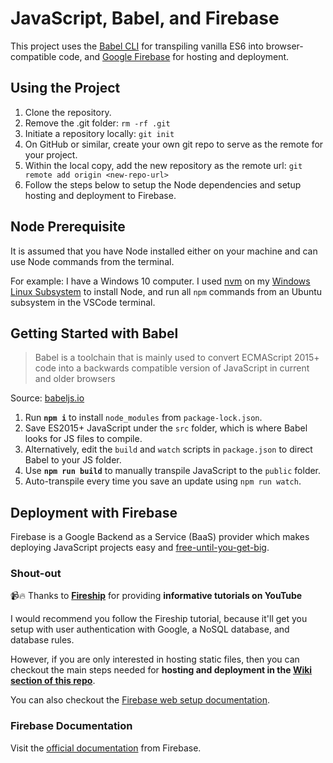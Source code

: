# JavaScript, Babel, and Firebase

This project uses the [Babel CLI](https://babeljs.io/docs/en/babel-cli) for transpiling vanilla ES6 into browser-compatible code, and [Google Firebase](https://firebase.google.com/) for hosting and deployment.

## Using the Project

1. Clone the repository.
1. Remove the .git folder: `rm -rf .git`
1. Initiate a repository locally: `git init`
1. On GitHub or similar, create your own git repo to serve as the remote for your project.
1. Within the local copy, add the new repository as the remote url: `git remote add origin <new-repo-url>`
1. Follow the steps below to setup the Node dependencies and setup hosting and deployment to Firebase.

## Node Prerequisite

It is assumed that you have Node installed either on your machine and can use Node commands from the terminal.

For example: I have a Windows 10 computer. I used [nvm](https://github.com/nvm-sh/nvm) on my [Windows Linux Subsystem](https://docs.microsoft.com/en-us/windows/wsl/install-win10) to install Node, and run all `npm` commands from an Ubuntu subsystem in the VSCode terminal.

## Getting Started with Babel

> Babel is a toolchain that is mainly used to convert ECMAScript 2015+ code into a backwards compatible version of JavaScript in current and older browsers

Source: [babeljs.io](https://babeljs.io/docs/en)

1. Run **`npm i`** to install `node_modules` from `package-lock.json`.
1. Save ES2015+ JavaScript under the `src` folder, which is where Babel looks for JS files to compile.
1. Alternatively, edit the `build` and `watch` scripts in `package.json` to direct Babel to your JS folder.
1. Use **`npm run build`** to manually transpile JavaScript to the `public` folder.
1. Auto-transpile every time you save an update using `npm run watch`.

## Deployment with Firebase

Firebase is a Google Backend as a Service (BaaS) provider which makes deploying JavaScript projects easy and [free-until-you-get-big](https://firebase.google.com/pricing/).

### Shout-out

📹🔥 Thanks to **[Fireship](https://www.youtube.com/watch?v=q5J5ho7YUhA)** for providing **informative tutorials on YouTube**

I would recommend you follow the Fireship tutorial, because it'll get you setup with user authentication with Google, a NoSQL database, and database rules.

However, if you are only interested in hosting static files, then you can checkout the main steps needed for **hosting and deployment in the [Wiki section of this repo](https://github.com/hdevilbiss/js-babel-firebase/wiki/Deploy-with-Firebase)**.

You can also checkout the [Firebase web setup documentation](https://firebase.google.com/docs/web/setup).

### Firebase Documentation

Visit the [official documentation](https://firebase.google.com/docs/) from Firebase.
